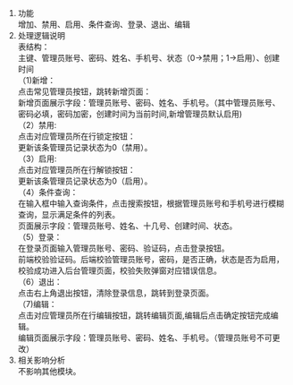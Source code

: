 1. 功能 <br>
   增加、禁用、启用、条件查询、登录、退出、编辑<br>
2. 处理逻辑说明 <br>
   表结构：<br>
   主键、管理员账号、密码、姓名、手机号、状态（0->禁用；1->启用）、创建时间<br>
  （1)新增：<br>
    点击常见管理员按钮，跳转新增页面：<br>
    新增页面展示字段：管理员账号、密码、姓名、手机号。（其中管理员账号、密码必填，密码加密，创建时间为当前时间,新增管理员默认启用)<br>
  （2）禁用:<br>
    点击对应管理员所在行锁定按钮：<br>
    更新该条管理员记录状态为0（禁用）。<br>
  （3）启用:<br>
    点击对应管理员所在行解锁按钮：<br>
    更新该条管理员记录状态为0（启用）。<br>
  （4）条件查询：<br>
    在输入框中输入查询条件，点击搜索按钮，根据管理员账号和手机号进行模糊查询，显示满足条件的列表。<br>
    页面展示字段：管理员账号、姓名、十几号、创建时间、状态。<br>
  （5）登录：<br>
    在登录页面输入管理员账号、密码、验证码，点击登录按钮。<br>
    前端校验验证码。后端校验管理员账号，密码，是否正确，状态是否为启用，校验成功进入后台管理页面，校验失败弹窗对应错误信息。<br>
  （6）退出：<br>
    点击右上角退出按钮，清除登录信息，跳转到登录页面。<br>
  （7)编辑：<br>
    点击对应管理员所在行编辑按钮，跳转编辑页面,编辑后点击确定按钮完成编辑。<br>
    编辑页面展示字段：管理员账号、密码、姓名、手机号。（管理员账号不可更改）<br>
3. 相关影响分析<br>
    不影响其他模块。<br>